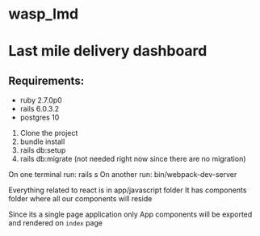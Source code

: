 # wasp_lmd

# Last mile delivery dashboard
## Requirements:

* ruby 2.7.0p0
* rails 6.0.3.2
* postgres 10

1. Clone the project
2. bundle install
3. rails db:setup
4. rails db:migrate (not needed right now since there are no migration)

On one terminal run: rails s
On another run: bin/webpack-dev-server

Everything related to react is in app/javascript folder
It has components folder where all our components will reside

Since its a single page application only App components will be exported and rendered on `index` page 


